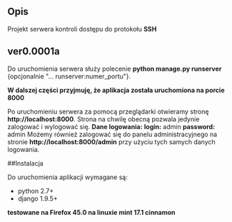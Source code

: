 ## Opis
Projekt serwera kontroli dostępu do protokołu **SSH**

## ver0.0001a
Do uruchomienia serwera służy polecenie **python manage.py runserver** {opcjonalnie "... runserver:numer_portu"}.

**W dalszej części przyjmuję, że aplikacja została uruchomiona na porcie 8000**

Po uruchomieniu serwera za pomocą przeglądarki otwieramy stronę **http://localhost:8000**. Strona na chwilę obecną pozwala jedynie zalogować i wylogować się.
**Dane logowania:**
**login:** admin
**password:** admin
Możemy również zalogować się do panelu administracyjnego na stronie **http://localhost:8000/admin** przy użyciu tych samych danych logowania.

##Instalacja

Do uruchomienia aplikacji wymagane są:
* python 2.7+
* django 1.9.5+

**testowane na Firefox 45.0 na linuxie mint 17.1 cinnamon**
